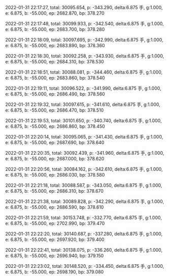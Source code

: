 2022-01-31 22:17:27, total: 30095.654, p: -343.290, delta:6.875 手, g:1.000, e: 6.875, b: -55.000, ep: 2682.870, bp: 378.270

2022-01-31 22:17:48, total: 30099.933, p: -342.540, delta:6.875 手, g:1.000, e: 6.875, b: -55.000, ep: 2683.700, bp: 378.280

2022-01-31 22:18:09, total: 30097.695, p: -342.990, delta:6.875 手, g:1.000, e: 6.875, b: -55.000, ep: 2683.890, bp: 378.360

2022-01-31 22:18:30, total: 30092.258, p: -343.930, delta:6.875 手, g:1.000, e: 6.875, b: -55.000, ep: 2684.310, bp: 378.530

2022-01-31 22:18:51, total: 30088.081, p: -344.460, delta:6.875 手, g:1.000, e: 6.875, b: -55.000, ep: 2683.860, bp: 378.540

2022-01-31 22:19:11, total: 30096.522, p: -341.990, delta:6.875 手, g:1.000, e: 6.875, b: -55.000, ep: 2686.490, bp: 378.560

2022-01-31 22:19:32, total: 30097.615, p: -341.610, delta:6.875 手, g:1.000, e: 6.875, b: -55.000, ep: 2686.470, bp: 378.510

2022-01-31 22:19:53, total: 30101.650, p: -340.740, delta:6.875 手, g:1.000, e: 6.875, b: -55.000, ep: 2686.860, bp: 378.450

2022-01-31 22:20:14, total: 30095.065, p: -341.430, delta:6.875 手, g:1.000, e: 6.875, b: -55.000, ep: 2687.690, bp: 378.640

2022-01-31 22:20:35, total: 30092.439, p: -341.960, delta:6.875 手, g:1.000, e: 6.875, b: -55.000, ep: 2687.000, bp: 378.620

2022-01-31 22:20:56, total: 30084.162, p: -342.610, delta:6.875 手, g:1.000, e: 6.875, b: -55.000, ep: 2686.030, bp: 378.580

2022-01-31 22:21:18, total: 30088.587, p: -343.050, delta:6.875 手, g:1.000, e: 6.875, b: -55.000, ep: 2686.310, bp: 378.670

2022-01-31 22:21:38, total: 30089.828, p: -342.290, delta:6.875 手, g:1.000, e: 6.875, b: -55.000, ep: 2686.590, bp: 378.610

2022-01-31 22:21:59, total: 30153.748, p: -332.770, delta:6.875 手, g:1.000, e: 6.875, b: -55.000, ep: 2702.990, bp: 379.470

2022-01-31 22:22:20, total: 30140.687, p: -337.280, delta:6.875 手, g:1.000, e: 6.875, b: -55.000, ep: 2697.920, bp: 379.400

2022-01-31 22:22:41, total: 30138.075, p: -336.260, delta:6.875 手, g:1.000, e: 6.875, b: -55.000, ep: 2696.940, bp: 379.150

2022-01-31 22:23:02, total: 30148.520, p: -334.450, delta:6.875 手, g:1.000, e: 6.875, b: -55.000, ep: 2698.190, bp: 379.080
